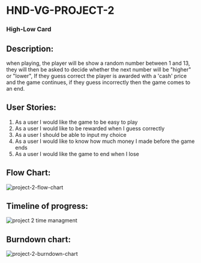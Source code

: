 # HND-VG-PROJECT-2
### High-Low Card
## Description:

when playing, the player will be show a random number between 1 and 13, they will then be asked to decide whether the next number will be "higher" or "lower", If they guess correct the player is awarded with a 'cash' price and the game continues, if they guess incorrectly then the game comes to an end.

## User Stories:

1. As a user I would like the game to be easy to play
2. As a user I would like to be rewarded when I guess correctly
3. As a user I should be able to input my choice
4. As a user I would like to know how much money I made before the game ends
5. As a user I would like the game to end when I lose

## Flow Chart:
![project-2-flow-chart](https://user-images.githubusercontent.com/31927590/32720008-2bdd9a78-c85a-11e7-96b3-f0a77c2df878.jpg)


## Timeline of progress:
![project 2 time managment](https://user-images.githubusercontent.com/31927590/32722778-e82de18a-c862-11e7-9b85-9454fa847903.PNG)

## Burndown chart:
![project-2-burndown-chart](https://user-images.githubusercontent.com/31927590/32723654-319714ce-c866-11e7-80b9-e2cf9507ff6e.PNG)

